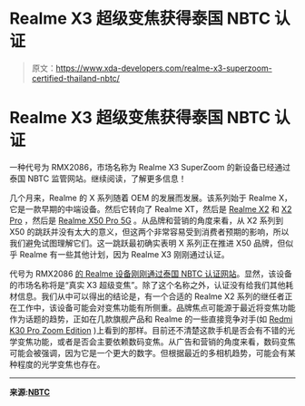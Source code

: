 # Realme X3 超级变焦获得泰国 NBTC 认证

> 原文：<https://www.xda-developers.com/realme-x3-superzoom-certified-thailand-nbtc/>

# Realme X3 超级变焦获得泰国 NBTC 认证

一种代号为 RMX2086，市场名称为 Realme X3 SuperZoom 的新设备已经通过泰国 NBTC 监管网站。继续阅读，了解更多信息！

几个月来，Realme 的 X 系列随着 OEM 的发展而发展。该系列始于 Realme X，它是一款早期的中端设备。然后它转向了 Realme XT，然后是 [Realme X2](https://www.xda-developers.com/realme-x2-review-snapdragon-730g-gaming/) 和 [X2 Pro](https://www.xda-developers.com/realme-x2-pro-snapdragon-855-plus-50w-fast-charging-64mp-camera-india-sale-launch/) ，然后是 [Realme X50 Pro 5G](https://www.xda-developers.com/realme-x50-pro-snapdragon-865-65w-fast-charging-90hz-display/) 。从品牌和营销的角度来看，从 X2 系列到 X50 的跳跃并没有太大的意义，但这两个非常容易受到消费者预期的影响，所以我们避免试图理解它们。这一跳跃最初确实表明 X 系列正在推进 X50 品牌，但似乎 Realme 有一些其他计划，因为 Realme X3 刚刚通过认证。

代号为 RMX2086 [的 Realme 设备刚刚通过泰国 NBTC 认证网站](http://mocheck.nbtc.go.th/search/1519397)。显然，该设备的市场名称将是“真实 X3 超级变焦”。除了这个名称之外，认证没有给我们其他耗材信息。我们从中可以得出的结论是，有一个合适的 Realme X2 系列的继任者正在工作中，该设备可能会对变焦功能有所侧重。品牌焦点可能源于最近将变焦功能作为话题的趋势，正如在几款旗舰产品和 Realme 的一些直接竞争对手(如 [Redmi K30 Pro Zoom Edition](https://www.xda-developers.com/xiaomi-redmi-k30-pro-notchless-pop-up-camera-design-snapdragon-865-china-launch/) )上看到的那样。目前还不清楚这款手机是否会有不错的光学变焦功能，或者是否会主要依赖数码变焦。从广告和营销的角度来看，数码变焦可能会被强调，因为它是一个更大的数字。但根据最近的多相机趋势，可能会有某种程度的光学变焦也存在。

* * *

**来源:[NBTC](http://mocheck.nbtc.go.th/search/1519397)**
